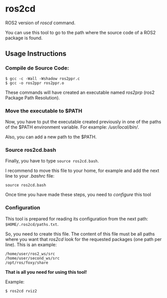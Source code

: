 # ros2cd

ROS2 version of *roscd* command.

You can use this tool to go to the path where the source code of a ROS2 package is found.

## Usage Instructions

### Compile de Source Code:

```
$ gcc -c -Wall -Wshadow ros2ppr.c
$ gcc -o ros2ppr ros2ppr.o
```

These commands will have created an executable named *ros2prp* (ros2 Package Path Resolution).

### Move the executable to $PATH

Now, you have to put the executable created previously in one of the paths of the $PATH environment variable. For example: */usr/local/bin/*.

Also, you can add a new path to the $PATH.

### Source ros2cd.bash

Finally, you have to type ``source ros2cd.bash``.

I recommend to move this file to your home, for example and add the next line to your *.bashrc* file:

```
source ros2cd.bash
```

Once time you have made these steps, you need to *configure* this tool

### Configuration

This tool is prepared for reading its configuration from the next path: ``$HOME/.ros2cd/paths.txt``.

So, you need to create this file. The content of this file must be all paths where you want that *ros2cd* look for the requested packages (one path per line). This is an example:

```
/home/user/ros2_ws/src
/home/user/second_ws/src
/opt/ros/foxy/share
```

**That is all you need for using this tool!**

Example:

```
$ ros2cd rviz2
```
